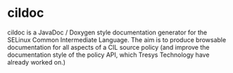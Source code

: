 # cildoc

cildoc is a JavaDoc / Doxygen style documentation generator for the SELinux
Common Intermediate Language.  The aim is to produce browsable documentation
for all aspects of a CIL source policy (and improve the documentation style
of the policy API, which Tresys Technology have already worked on.)

